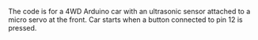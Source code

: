 The code is for a 4WD Arduino car with an ultrasonic sensor attached to a micro servo at the front. Car starts when a button connected to pin 12 is pressed.
